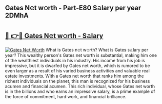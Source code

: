 ## Gates N𝚎t w𝚘rth - Part-E80 S𝚊lary per year 2DMhA

# <h2><a href="http://gc1ddz2.nevu.top/?p=Gates">🔗 👉🔴 Gates N𝚎t w𝚘rth - S𝚊lary</a></h2>

[![Gates N𝚎t W𝚘rth](https://i.imgur.com/Oavwk0R.jpeg)](http://gc1ddz2.nevu.top/?p=Gates)
What is Gates n𝚎t w𝚘rth? What is Gates s𝚊lary per year?
This wealthy person's Gates net worth is substantial, making him one of the wealthiest individuals in his industry. His income from his job is impressive, but it is dwarfed by Gates net worth, which is rumored to be even larger as a result of his varied business activities and valuable real estate investments. With a Gates net worth that ranks him among the richest individuals on the planet, this man is recognized for his business acumen and financial acumen. This rich individual, whose Gates net worth is in the billions and who earns an impressive salary, is a prime example of the force of commitment, hard work, and financial brilliance.
